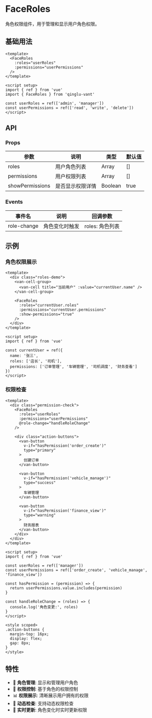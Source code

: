 # FaceRoles

角色权限组件，用于管理和显示用户角色权限。

## 基础用法

```vue
<template>
  <FaceRoles
    :roles="userRoles"
    :permissions="userPermissions"
  />
</template>

<script setup>
import { ref } from 'vue'
import { FaceRoles } from 'qinglu-vant'

const userRoles = ref(['admin', 'manager'])
const userPermissions = ref(['read', 'write', 'delete'])
</script>
```

## API

### Props

| 参数 | 说明 | 类型 | 默认值 |
|------|------|------|--------|
| roles | 用户角色列表 | Array | [] |
| permissions | 用户权限列表 | Array | [] |
| showPermissions | 是否显示权限详情 | Boolean | true |

### Events

| 事件名 | 说明 | 回调参数 |
|--------|------|----------|
| role-change | 角色变化时触发 | roles: 角色列表 |

## 示例

### 角色权限展示

```vue
<template>
  <div class="roles-demo">
    <van-cell-group>
      <van-cell title="当前用户" :value="currentUser.name" />
    </van-cell-group>

    <FaceRoles
      :roles="currentUser.roles"
      :permissions="currentUser.permissions"
      :show-permissions="true"
    />
  </div>
</template>

<script setup>
import { ref } from 'vue'

const currentUser = ref({
  name: '张三',
  roles: ['店长', '司机'],
  permissions: ['订单管理', '车辆管理', '司机调度', '财务查看']
})
</script>
```

### 权限检查

```vue
<template>
  <div class="permission-check">
    <FaceRoles
      :roles="userRoles"
      :permissions="userPermissions"
      @role-change="handleRoleChange"
    />

    <div class="action-buttons">
      <van-button
        v-if="hasPermission('order_create')"
        type="primary"
      >
        创建订单
      </van-button>

      <van-button
        v-if="hasPermission('vehicle_manage')"
        type="success"
      >
        车辆管理
      </van-button>

      <van-button
        v-if="hasPermission('finance_view')"
        type="warning"
      >
        财务报表
      </van-button>
    </div>
  </div>
</template>

<script setup>
import { ref } from 'vue'

const userRoles = ref(['manager'])
const userPermissions = ref(['order_create', 'vehicle_manage', 'finance_view'])

const hasPermission = (permission) => {
  return userPermissions.value.includes(permission)
}

const handleRoleChange = (roles) => {
  console.log('角色变更:', roles)
}
</script>

<style scoped>
.action-buttons {
  margin-top: 16px;
  display: flex;
  gap: 8px;
}
</style>
```

## 特性

- 👥 **角色管理**: 显示和管理用户角色
- 🔐 **权限控制**: 基于角色的权限控制
- 📊 **权限展示**: 清晰展示用户拥有的权限
- 🎯 **动态检查**: 支持动态权限检查
- 🔄 **实时更新**: 角色变化时实时更新权限
